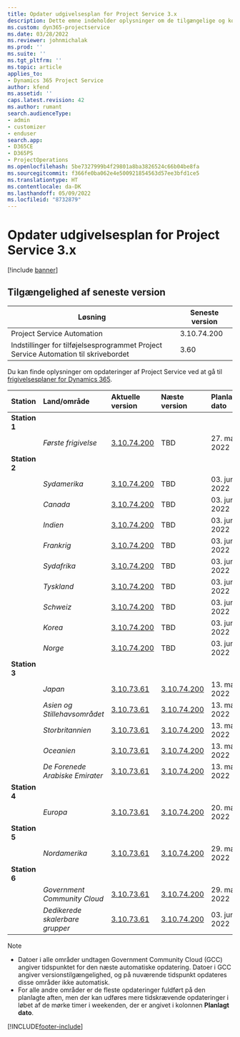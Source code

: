 ```yaml
---
title: Opdater udgivelsesplan for Project Service 3.x
description: Dette emne indeholder oplysninger om de tilgængelige og kommende udgivelser af Dynamics 365 Project Service Automation.
ms.custom: dyn365-projectservice
ms.date: 03/28/2022
ms.reviewer: johnmichalak
ms.prod: ''
ms.suite: ''
ms.tgt_pltfrm: ''
ms.topic: article
applies_to:
- Dynamics 365 Project Service
author: kfend
ms.assetid: ''
caps.latest.revision: 42
ms.author: rumant
search.audienceType:
- admin
- customizer
- enduser
search.app:
- D365CE
- D365PS
- ProjectOperations
ms.openlocfilehash: 5be7327999b4f29801a8ba3826524c66b04be8fa
ms.sourcegitcommit: f366fe0ba062e4e500921854563d57ee3bfd1ce5
ms.translationtype: HT
ms.contentlocale: da-DK
ms.lasthandoff: 05/09/2022
ms.locfileid: "8732879"
---
```

# <a name="update-release-schedule-for-project-service-3x"></a>Opdater udgivelsesplan for Project Service 3.x

[!include [banner](../includes/psa-now-project-operations.md)]

## <a name="latest-version-availability"></a>Tilgængelighed af seneste version

| Løsning  | Seneste version |
|-------|----|
| Project Service Automation    | 3.10.74.200 |
| Indstillinger for tilføjelsesprogrammet Project Service Automation til skrivebordet                | 3.60          |

Du kan finde oplysninger om opdateringer af Project Service ved at gå til [frigivelsesplaner for Dynamics 365](/dynamics365/release-plans/). 

| Station  | Land/område | Aktuelle version | Næste version |  Planlagt dato
| :---   | :---   | :---   | :---   |:---   |         
|<strong>Station 1</strong> | |  |  | |
| | <i>Første frigivelse</i> | [3.10.74.200](whats-new-ur43.md) | TBD | 27. maj 2022
|<strong>Station 2</strong> | |  |  | |
| | <i>Sydamerika</i> | [3.10.74.200](whats-new-ur43.md) | TBD | 03. juni 2022
| | <i>Canada</i> | [3.10.74.200](whats-new-ur43.md) | TBD | 03. juni 2022
| | <i>Indien</i> | [3.10.74.200](whats-new-ur43.md) | TBD | 03. juni 2022
| | <i>Frankrig</i> | [3.10.74.200](whats-new-ur43.md) | TBD | 03. juni 2022
| | <i>Sydafrika</i> | [3.10.74.200](whats-new-ur43.md) | TBD | 03. juni 2022
| | <i>Tyskland</i> | [3.10.74.200](whats-new-ur43.md) | TBD | 03. juni 2022
| | <i>Schweiz</i> | [3.10.74.200](whats-new-ur43.md) | TBD | 03. juni 2022
| | <i>Korea</i> | [3.10.74.200](whats-new-ur43.md) | TBD | 03. juni 2022
| | <i>Norge</i> | [3.10.74.200](whats-new-ur43.md) | TBD | 03. juni 2022
|<strong>Station 3</strong> | |  |  | |
| | <i>Japan</i> | [3.10.73.61](whats-new-ur-42.md) | [3.10.74.200](whats-new-ur43.md) | 13. maj 2022
| | <i>Asien og Stillehavsområdet</i> | [3.10.73.61](whats-new-ur-42.md) | [3.10.74.200](whats-new-ur43.md) | 13. maj 2022
| | <i>Storbritannien</i> | [3.10.73.61](whats-new-ur-42.md) | [3.10.74.200](whats-new-ur43.md) | 13. maj 2022
| | <i>Oceanien</i> | [3.10.73.61](whats-new-ur-42.md) | [3.10.74.200](whats-new-ur43.md) | 13. maj 2022
| | <i>De Forenede Arabiske Emirater</i> | [3.10.73.61](whats-new-ur-42.md) | [3.10.74.200](whats-new-ur43.md) | 13. maj 2022
|<strong>Station 4</strong> | |  |  | |
| | <i>Europa</i> | [3.10.73.61](whats-new-ur-42.md) | [3.10.74.200](whats-new-ur43.md) | 20. maj 2022
|<strong>Station 5</strong> | |  |  | |
| | <i>Nordamerika</i> | [3.10.73.61](whats-new-ur-42.md) | [3.10.74.200](whats-new-ur43.md) | 29. maj 2022
|<strong>Station 6</strong> | |  |  | |
| | <i>Government Community Cloud</i> | [3.10.73.61](whats-new-ur-42.md) | [3.10.74.200](whats-new-ur43.md) | 29. maj 2022
| | <i>Dedikerede skalerbare grupper</i> | [3.10.73.61](whats-new-ur-42.md) | [3.10.74.200](whats-new-ur43.md) | 03. juni 2022




>[!Note]
> - Datoer i alle områder undtagen Government Community Cloud (GCC) angiver tidspunktet for den næste automatiske opdatering. Datoer i GCC angiver versionstilgængelighed, og på nuværende tidspunkt opdateres disse områder ikke automatisk.
> - For alle andre områder er de fleste opdateringer fuldført på den planlagte aften, men der kan udføres mere tidskrævende opdateringer i løbet af de mørke timer i weekenden, der er angivet i kolonnen **Planlagt dato**.


[!INCLUDE[footer-include](../includes/footer-banner.md)]

